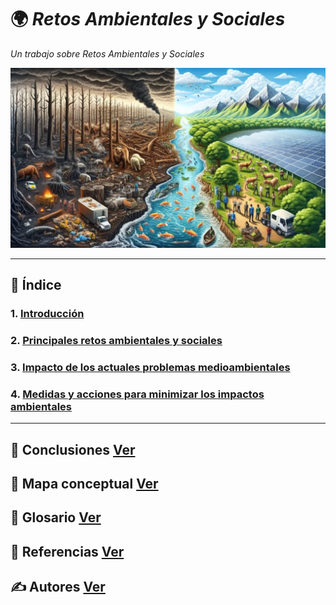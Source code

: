 # 🌍 *Retos Ambientales y Sociales*

_Un trabajo sobre Retos Ambientales y Sociales_

![retos](img/claves-para-resolver-problemas-medioambientales-y-soluciones-efectivas.webp)

---

## 📑 Índice

### 1. [Introducción](introduccion.md)
### 2. [Principales retos ambientales y sociales](principales_retos.md)
### 3. [Impacto de los actuales problemas medioambientales](impactos.md)
### 4. [Medidas y acciones para minimizar los impactos ambientales](medidas_y_acciones.md)

---

## 📑 Conclusiones [Ver](conclusiones.md)

## 🧷 Mapa conceptual [Ver](mapa_conceptual.md)

## 📘 Glosario [Ver](glosario.md)

## 📖 Referencias [Ver](referencias.md)

## ✍️ Autores [Ver](autores.md)

